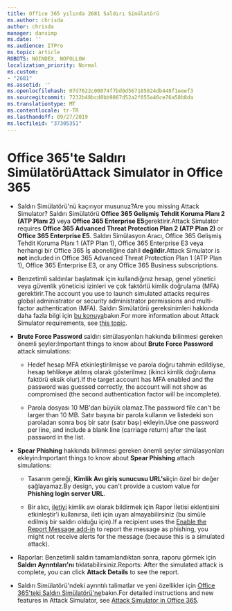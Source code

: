 ```yaml
---
title: Office 365 yılında 2681 Saldırı Simülatörü
ms.author: chrisda
author: chrisda
manager: dansimp
ms.date: ''
ms.audience: ITPro
ms.topic: article
ROBOTS: NOINDEX, NOFOLLOW
localization_priority: Normal
ms.custom:
- "2681"
ms.assetid: ''
ms.openlocfilehash: 07d7622c00074f7bd0d567185824db448f1eeef3
ms.sourcegitcommit: 7232b48bcd8bb9867d52a2f055a46ce76a58b8da
ms.translationtype: MT
ms.contentlocale: tr-TR
ms.lasthandoff: 09/27/2019
ms.locfileid: "37305351"
---
```

# <a name="attack-simulator-in-office-365"></a><span data-ttu-id="2f920-102">Office 365'te Saldırı Simülatörü</span><span class="sxs-lookup"><span data-stu-id="2f920-102">Attack Simulator in Office 365</span></span>

- <span data-ttu-id="2f920-103">Saldırı Simülatörü'nü kaçırıyor musunuz?</span><span class="sxs-lookup"><span data-stu-id="2f920-103">Are you missing Attack Simulator?</span></span> <span data-ttu-id="2f920-104">Saldırı Simülatörü **Office 365 Gelişmiş Tehdit Koruma Planı 2 (ATP Planı 2)** veya **Office 365 Enterprise E5**gerektirir.</span><span class="sxs-lookup"><span data-stu-id="2f920-104">Attack Simulator requires **Office 365 Advanced Threat Protection Plan 2 (ATP Plan 2)** or **Office 365 Enterprise E5**.</span></span> <span data-ttu-id="2f920-105">Saldırı Simülasyon Aracı, Office 365 Gelişmiş Tehdit Koruma Planı 1 (ATP Plan 1), Office 365 Enterprise E3 veya herhangi bir Office 365 İş aboneliğine dahil **değildir.**</span><span class="sxs-lookup"><span data-stu-id="2f920-105">Attack Simulator is **not** included in Office 365 Advanced Threat Protection Plan 1 (ATP Plan 1), Office 365 Enterprise E3, or any Office 365 Business subscriptions.</span></span>

- <span data-ttu-id="2f920-106">Benzetimli saldırılar başlatmak için kullandığınız hesap, genel yönetici veya güvenlik yöneticisi izinleri ve çok faktörlü kimlik doğrulama (MFA) gerektirir.</span><span class="sxs-lookup"><span data-stu-id="2f920-106">The account you use to launch simulated attacks requires global administrator or security administrator permissions and multi-factor authentication (MFA).</span></span> <span data-ttu-id="2f920-107">Saldırı Simülatörü gereksinimleri hakkında daha fazla bilgi için [bu konuya](https://docs.microsoft.com/office365/securitycompliance/attack-simulator#before-you-begin)bakın.</span><span class="sxs-lookup"><span data-stu-id="2f920-107">For more information about Attack Simulator requirements, see [this topic](https://docs.microsoft.com/office365/securitycompliance/attack-simulator#before-you-begin).</span></span>

- <span data-ttu-id="2f920-108">**Brute Force Password** saldırı simülasyonları hakkında bilinmesi gereken önemli şeyler:</span><span class="sxs-lookup"><span data-stu-id="2f920-108">Important things to know about **Brute Force Password** attack simulations:</span></span>

  - <span data-ttu-id="2f920-109">Hedef hesap MFA etkinleştirilmişse ve parola doğru tahmin edildiyse, hesap tehlikeye atılmış olarak gösterilmez (ikinci kimlik doğrulama faktörü eksik olur).</span><span class="sxs-lookup"><span data-stu-id="2f920-109">If the target account has MFA enabled and the password was guessed correctly, the account will not show as compromised (the second authentication factor will be incomplete).</span></span>

  - <span data-ttu-id="2f920-110">Parola dosyası 10 MB'dan büyük olamaz.</span><span class="sxs-lookup"><span data-stu-id="2f920-110">The password file can't be larger than 10 MB.</span></span> <span data-ttu-id="2f920-111">Satır başına bir parola kullanın ve listedeki son paroladan sonra boş bir satır (satır başı) ekleyin.</span><span class="sxs-lookup"><span data-stu-id="2f920-111">Use one password per line, and include a blank line (carriage return) after the last password in the list.</span></span>

- <span data-ttu-id="2f920-112">**Spear Phishing** hakkında bilinmesi gereken önemli şeyler simülasyonları ekleyin:</span><span class="sxs-lookup"><span data-stu-id="2f920-112">Important things to know about **Spear Phishing** attach simulations:</span></span>

  - <span data-ttu-id="2f920-113">Tasarım gereği, **Kimlik Avı giriş sunucusu URL'si**için özel bir değer sağlayamaz.</span><span class="sxs-lookup"><span data-stu-id="2f920-113">By design, you can't provide a custom value for **Phishing login server URL**.</span></span>

  - <span data-ttu-id="2f920-114">Bir alıcı, [iletiyi](https://docs.microsoft.com/microsoft-365/security/office-365-security/enable-the-report-message-add-in) kimlik avı olarak bildirmek için Rapor İletisi eklentisini etkinleştir'i kullanırsa, ileti için uyarı almayabilirsiniz (bu simüle edilmiş bir saldırı olduğu için).</span><span class="sxs-lookup"><span data-stu-id="2f920-114">If a recipient uses the [Enable the Report Message add-in](https://docs.microsoft.com/microsoft-365/security/office-365-security/enable-the-report-message-add-in) to report the message as phishing, you might not receive alerts for the message (because this is a simulated attack).</span></span>

- <span data-ttu-id="2f920-115">Raporlar: Benzetimli saldırı tamamlandıktan sonra, raporu görmek için **Saldırı Ayrıntıları'nı** tıklatabilirsiniz.</span><span class="sxs-lookup"><span data-stu-id="2f920-115">Reports: After the simulated attack is complete, you can click **Attack Details** to see the report.</span></span>

- <span data-ttu-id="2f920-116">Saldırı Simülatörü'ndeki ayrıntılı talimatlar ve yeni özellikler için [Office 365'teki Saldırı Simülatörü'ne](https://docs.microsoft.com/microsoft-365/security/office-365-security/attack-simulator)bakın.</span><span class="sxs-lookup"><span data-stu-id="2f920-116">For detailed instructions and new features in Attack Simulator, see [Attack Simulator in Office 365](https://docs.microsoft.com/microsoft-365/security/office-365-security/attack-simulator).</span></span>
